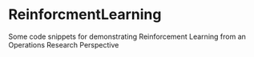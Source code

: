 # ReinforcmentLearning
Some code snippets for demonstrating Reinforcement Learning from an Operations Research Perspective
